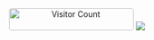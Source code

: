 <div align="center">
  <img 
    src="https://komarev.com/ghpvc/?username=kwzzwk&color=blue" 
    alt="Visitor Count" 
    style="border-radius: 4px; height: 40px; width: 220px;"
  />

<a href="https://github.com/testaustime/">
    <img src="http://github-readme-testaustime.vercel.app/api/testaustime?username=kwzzwk"/>
</a>
</div>
